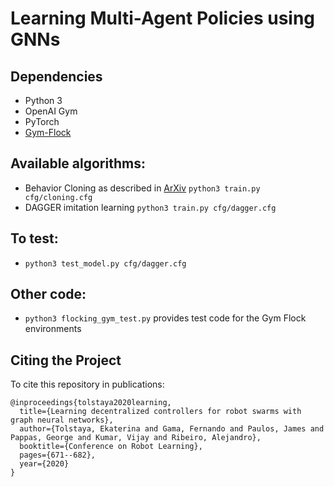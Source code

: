 # Learning Multi-Agent Policies using GNNs
## Dependencies
- Python 3
- OpenAI Gym
- PyTorch
- [Gym-Flock](https://github.com/katetolstaya/gym-flock)

## Available algorithms:
- Behavior Cloning as described in [ArXiv](https://arxiv.org/abs/1903.10527) `python3 train.py cfg/cloning.cfg`
- DAGGER imitation learning `python3 train.py cfg/dagger.cfg`

## To test:
- `python3 test_model.py cfg/dagger.cfg`

## Other code:
- `python3 flocking_gym_test.py` provides test code for the Gym Flock environments

## Citing the Project
To cite this repository in publications:
```shell
@inproceedings{tolstaya2020learning,
  title={Learning decentralized controllers for robot swarms with graph neural networks},
  author={Tolstaya, Ekaterina and Gama, Fernando and Paulos, James and Pappas, George and Kumar, Vijay and Ribeiro, Alejandro},
  booktitle={Conference on Robot Learning},
  pages={671--682},
  year={2020}
}
```
